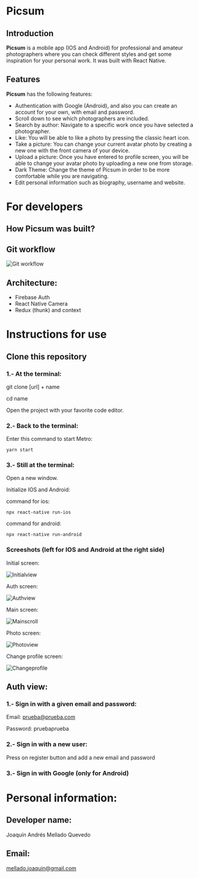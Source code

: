 # Picsum 
## Introduction
**Picsum** is a mobile app (IOS and Android) for professional and amateur photographers where you can check different styles and get some inspiration for your personal work. It was built with React Native.

## Features
**Picsum** has the following features:
- Authentication with Google (Android), and also you can create an account for your own, with email and password.
- Scroll down to see which photographers are included.
- Search by author: Navigate to a specific work once you have selected a photographer.
- Like: You will be able to like a photo by pressing the classic heart icon.
- Take a picture: You can change your current avatar photo by creating a new one with the front camera of your device.
- Upload a picture: Once you have entered to profile screen, you will be able to change your avatar photo by uploading a new one from storage.
- Dark Theme: Change the theme of Picsum in order to be more comfortable while you are navigating. 
- Edit personal information such as biography, username and website.

# For developers
## How **Picsum** was built?  
## Git workflow 
![Git workflow](./src/assets/gitworkflow.png)

## Architecture:

- Firebase Auth
- React Native Camera
- Redux (thunk) and context

# Instructions for use
## Clone this repository
### 1.- At the terminal: 
git clone [url] + name

cd name

Open the project with your favorite code editor.
### 2.- Back to the terminal:
Enter this command to start Metro:

`yarn start`

### 3.- Still at the terminal:
Open a new window.

Initialize IOS and Android:

command for ios: 

`npx react-native run-ios`

command for android: 

`npx react-native run-android`

### Screeshots (left for IOS and Android at the right side)
Initial screen:

![Initialview](./src/assets/initialview.png)

Auth screen:

![Authview](./src/assets/authview.png)

Main screen:

![Mainscroll](./src/assets/mainscroll.png)

Photo screen:

![Photoview](./src/assets/pictureview.png)

Change profile screen:

![Changeprofile](./src/assets/changeprofile.png)

## Auth view:
### 1.- Sign in with a given email and password:

Email: prueba@prueba.com

Password: pruebaprueba

### 2.- Sign in with a new user:

Press on register button and add a new email and password

### 3.- Sign in with Google (only for Android)

# Personal information: 
## Developer name:
Joaquín Andrés Mellado Quevedo
## Email:
mellado.joaquin@gmail.com


